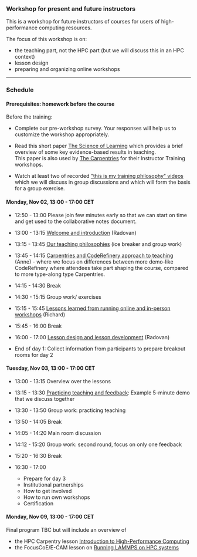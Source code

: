 

### Workshop for present and future instructors

This is a workshop for future instructors of courses for users
of high-performance computing resources.

The focus of this workshop is on:
- the teaching part, not the HPC part (but we will discuss this in an HPC context)
- lesson design
- preparing and organizing online workshops

---

### Schedule

#### Prerequisites: homework before the course

Before the training:

- Complete our pre-workshop survey. Your responses will help us to customize the workshop appropriately.

- Read this short paper 
  [The Science of Learning](https://carpentries.github.io/instructor-training/files/papers/science-of-learning-2015.pdf) 
  which provides a brief overview of some key evidence-based results in teaching.  
  This paper is also used by [The Carpentries](https://carpentries.org/) for their Instructor Training workshops.

- Watch at least two of recorded
  ["this is my training philosophy" videos](https://www.youtube.com/playlist?list=PLpLblYHCzJAAHF89P-GCjEXWC8CF-7nhX)
  which we will
  discuss in group discussions and which will form the basis for a group
  exercise.

#### Monday, Nov 02, 13:00 - 17:00 CET

- 12:50 - 13:00
  Please join few minutes early so that we can start on time and get used to the collaborative notes
  document.

- 13:00 - 13:15
  [Welcome and introduction](https://coderefinery.github.io/instructor-training/01-intro/)
  (Radovan)

- 13:15 - 13:45
  [Our teaching philosophies](https://coderefinery.github.io/instructor-training/02-teaching-philosophies/)
  (ice breaker and group work)

- 13:45 - 14:15
  [Carpentries and CodeRefinery approach to teaching](https://coderefinery.github.io/instructor-training/03-teaching-style/)
  (Anne) - where we focus on differences between more demo-like CodeRefinery where
  attendees take part shaping the course, compared to more type-along type Carpentries.

- 14:15 - 14:30
  Break

- 14:30 - 15:15
  Group work/ exercises

- 15:15 - 15:45
  [Lessons learned from running online and in-person workshops](https://coderefinery.github.io/instructor-training/04-running-workshops/)
  (Richard)

- 15:45 - 16:00
  Break

- 16:00 - 17:00
  [Lesson design and lesson development](https://coderefinery.github.io/instructor-training/05-lesson-design/)
  (Radovan)

- End of day 1: Collect information from participants to prepare breakout rooms for day 2


#### Tuesday, Nov 03, 13:00 - 17:00 CET

- 13:00 - 13:15
  Overview over the lessons

- 13:15 - 13:30
  [Practicing teaching and feedback](https://coderefinery.github.io/instructor-training/06-teaching/):
  Example 5-minute demo that we discuss together

- 13:30 - 13:50
  Group work: practicing teaching

- 13:50 - 14:05
  Break

- 14:05 - 14:20
  Main room discussion

- 14:12 - 15:20
  Group work: second round, focus on only one feedback

- 15:20 - 16:30
  Break

- 16:30 - 17:00
  - Prepare for day 3
  - Institutional partnerships
  - How to get involved
  - How to run own workshops
  - Certification

#### Monday, Nov 09, 13:00 - 17:00 CET
Final program TBC but will include an overview of
- the HPC Carpentry lesson [Introduction to High-Performance Computing](https://hpc-carpentry.github.io/hpc-intro/)
- the FocusCoE/E-CAM lesson on [Running LAMMPS on HPC systems](https://fzj-jsc.github.io/tuning_lammps/)
